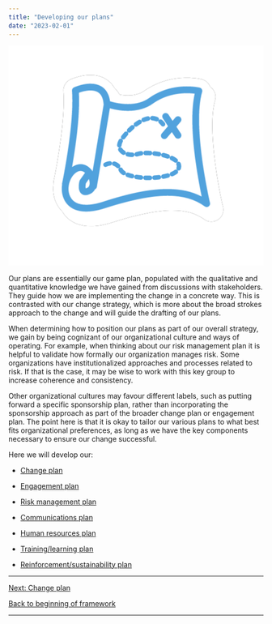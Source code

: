 ```yaml
---
title: "Developing our plans"
date: "2023-02-01"
---
```


![](images/FLC-Strategizing.png)

Our plans are essentially our game plan, populated with the qualitative and quantitative knowledge we have gained from discussions with stakeholders. They guide how we are implementing the change in a concrete way. This is contrasted with our change strategy, which is more about the broad strokes approach to the change and will guide the drafting of our plans.

When determining how to position our plans as part of our overall strategy, we gain by being cognizant of our organizational culture and ways of operating. For example, when thinking about our risk management plan it is helpful to validate how formally our organization manages risk. Some organizations have institutionalized approaches and processes related to risk. If that is the case, it may be wise to work with this key group to increase coherence and consistency.

Other organizational cultures may favour different labels, such as putting forward a specific sponsorship plan, rather than incorporating the sponsorship approach as part of the broader change plan or engagement plan. The point here is that it is okay to tailor our various plans to what best fits organizational preferences, as long as we have the key components necessary to ensure our change successful.

Here we will develop our:

- [Change plan](/framework-for-leading-change/change-plan/)

- [Engagement plan](/framework-for-leading-change/engagement-plan/)

- [Risk management plan](/framework-for-leading-change/risk-plan/)

- [Communications plan](/framework-for-leading-change/communications-plan/)

- [Human resources plan](/framework-for-leading-change/human-resources-plan/)

- [Training/learning plan](/framework-for-leading-change/training-learning-plan)

- [Reinforcement/sustainability plan](/framework-for-leading-change/reinforcement-sustainability-plan/)

* * *

[Next: Change plan](/framework-for-leading-change/change-plan/)

[Back to beginning of framework](/framework-for-leading-change/)

* * *
